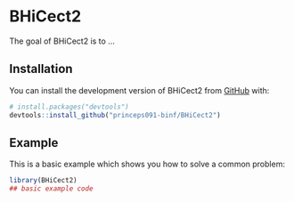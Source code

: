 
# BHiCect2

<!-- badges: start -->
<!-- badges: end -->

The goal of BHiCect2 is to ...

## Installation

You can install the development version of BHiCect2 from [GitHub](https://github.com/) with:

``` r
# install.packages("devtools")
devtools::install_github("princeps091-binf/BHiCect2")
```

## Example

This is a basic example which shows you how to solve a common problem:

``` r
library(BHiCect2)
## basic example code
```

